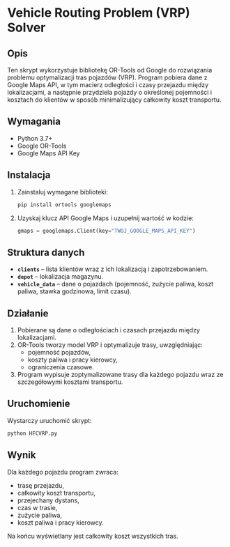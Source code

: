 # Vehicle Routing Problem (VRP) Solver

## Opis

Ten skrypt wykorzystuje bibliotekę OR-Tools od Google do rozwiązania problemu optymalizacji tras pojazdów (VRP). Program pobiera dane z Google Maps API, w tym macierz odległości i czasy przejazdu między lokalizacjami, a następnie przydziela pojazdy o określonej pojemności i kosztach do klientów w sposób minimalizujący całkowity koszt transportu.

## Wymagania

- Python 3.7+
- Google OR-Tools
- Google Maps API Key

## Instalacja

1. Zainstaluj wymagane biblioteki:
   ```sh
   pip install ortools googlemaps
   ```
2. Uzyskaj klucz API Google Maps i uzupełnij wartość w kodzie:
   ```python
   gmaps = googlemaps.Client(key="TWOJ_GOOGLE_MAPS_API_KEY")
   ```

## Struktura danych

- **`clients`** – lista klientów wraz z ich lokalizacją i zapotrzebowaniem.
- **`depot`** – lokalizacja magazynu.
- **`vehicle_data`** – dane o pojazdach (pojemność, zużycie paliwa, koszt paliwa, stawka godzinowa, limit czasu).

## Działanie

1. Pobierane są dane o odległościach i czasach przejazdu między lokalizacjami.
2. OR-Tools tworzy model VRP i optymalizuje trasy, uwzględniając:
   - pojemność pojazdów,
   - koszty paliwa i pracy kierowcy,
   - ograniczenia czasowe.
3. Program wypisuje zoptymalizowane trasy dla każdego pojazdu wraz ze szczegółowymi kosztami transportu.

## Uruchomienie

Wystarczy uruchomić skrypt:
```sh
python HFCVRP.py
```

## Wynik

Dla każdego pojazdu program zwraca:
- trasę przejazdu,
- całkowity koszt transportu,
- przejechany dystans,
- czas w trasie,
- zużycie paliwa,
- koszt paliwa i pracy kierowcy.

Na końcu wyświetlany jest całkowity koszt wszystkich tras.
